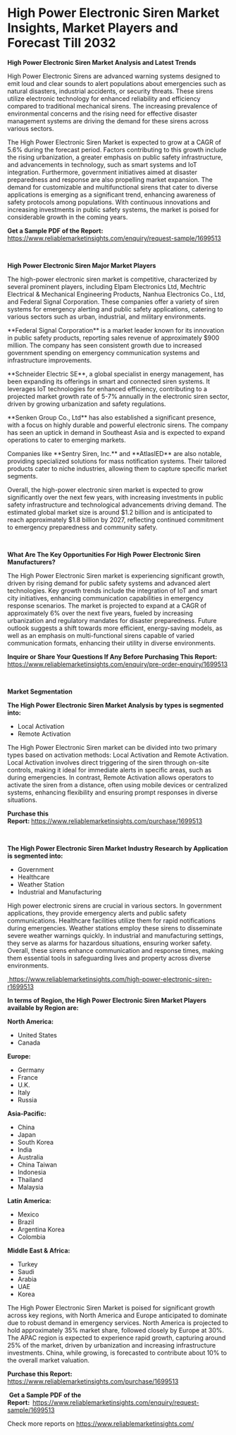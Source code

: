 <p><h1>High Power Electronic Siren Market Insights, Market Players and Forecast Till 2032</h1></p><p><strong>High Power Electronic Siren Market Analysis and Latest Trends</strong></p>
<p><p>High Power Electronic Sirens are advanced warning systems designed to emit loud and clear sounds to alert populations about emergencies such as natural disasters, industrial accidents, or security threats. These sirens utilize electronic technology for enhanced reliability and efficiency compared to traditional mechanical sirens. The increasing prevalence of environmental concerns and the rising need for effective disaster management systems are driving the demand for these sirens across various sectors.</p><p>The High Power Electronic Siren Market is expected to grow at a CAGR of 5.6% during the forecast period. Factors contributing to this growth include the rising urbanization, a greater emphasis on public safety infrastructure, and advancements in technology, such as smart systems and IoT integration. Furthermore, government initiatives aimed at disaster preparedness and response are also propelling market expansion. The demand for customizable and multifunctional sirens that cater to diverse applications is emerging as a significant trend, enhancing awareness of safety protocols among populations. With continuous innovations and increasing investments in public safety systems, the market is poised for considerable growth in the coming years.</p></p>
<p><strong>Get a Sample PDF of the Report:&nbsp;</strong> <a href="https://www.reliablemarketinsights.com/enquiry/request-sample/1699513?utm_campaign=1938&utm_medium=2&utm_source=Github&utm_content=ia&utm_term=09012025&utm_id=high-power-electronic-siren">https://www.reliablemarketinsights.com/enquiry/request-sample/1699513</a></p>
<p>&nbsp;</p>
<p><strong>High Power Electronic Siren Major Market Players</strong></p>
<p><p>The high-power electronic siren market is competitive, characterized by several prominent players, including Elpam Electronics Ltd, Mechtric Electrical & Mechanical Engineering Products, Nanhua Electronics Co., Ltd, and Federal Signal Corporation. These companies offer a variety of siren systems for emergency alerting and public safety applications, catering to various sectors such as urban, industrial, and military environments.</p><p>**Federal Signal Corporation** is a market leader known for its innovation in public safety products, reporting sales revenue of approximately $900 million. The company has seen consistent growth due to increased government spending on emergency communication systems and infrastructure improvements.</p><p>**Schneider Electric SE**, a global specialist in energy management, has been expanding its offerings in smart and connected siren systems. It leverages IoT technologies for enhanced efficiency, contributing to a projected market growth rate of 5-7% annually in the electronic siren sector, driven by growing urbanization and safety regulations.</p><p>**Senken Group Co., Ltd** has also established a significant presence, with a focus on highly durable and powerful electronic sirens. The company has seen an uptick in demand in Southeast Asia and is expected to expand operations to cater to emerging markets.</p><p>Companies like **Sentry Siren, Inc.** and **AtlasIED** are also notable, providing specialized solutions for mass notification systems. Their tailored products cater to niche industries, allowing them to capture specific market segments.</p><p>Overall, the high-power electronic siren market is expected to grow significantly over the next few years, with increasing investments in public safety infrastructure and technological advancements driving demand. The estimated global market size is around $1.2 billion and is anticipated to reach approximately $1.8 billion by 2027, reflecting continued commitment to emergency preparedness and community safety.</p></p>
<p>&nbsp;</p>
<p><strong>What Are The Key Opportunities For High Power Electronic Siren Manufacturers?</strong></p>
<p><p>The High Power Electronic Siren market is experiencing significant growth, driven by rising demand for public safety systems and advanced alert technologies. Key growth trends include the integration of IoT and smart city initiatives, enhancing communication capabilities in emergency response scenarios. The market is projected to expand at a CAGR of approximately 6% over the next five years, fueled by increasing urbanization and regulatory mandates for disaster preparedness. Future outlook suggests a shift towards more efficient, energy-saving models, as well as an emphasis on multi-functional sirens capable of varied communication formats, enhancing their utility in diverse environments.</p></p>
<p><strong>Inquire or Share Your Questions If Any Before Purchasing This Report:</strong> <a href="https://www.reliablemarketinsights.com/enquiry/pre-order-enquiry/1699513?utm_campaign=1938&utm_medium=2&utm_source=Github&utm_content=ia&utm_term=09012025&utm_id=high-power-electronic-siren">https://www.reliablemarketinsights.com/enquiry/pre-order-enquiry/1699513</a></p>
<p>&nbsp;</p>
<p><strong>Market Segmentation</strong></p>
<p><strong>The High Power Electronic Siren Market Analysis by types is segmented into:</strong></p>
<p><ul><li>Local Activation</li><li>Remote Activation</li></ul></p>
<p><p>The High Power Electronic Siren market can be divided into two primary types based on activation methods: Local Activation and Remote Activation. Local Activation involves direct triggering of the siren through on-site controls, making it ideal for immediate alerts in specific areas, such as during emergencies. In contrast, Remote Activation allows operators to activate the siren from a distance, often using mobile devices or centralized systems, enhancing flexibility and ensuring prompt responses in diverse situations.</p></p>
<p><strong>Purchase this Report:&nbsp;</strong><a href="https://www.reliablemarketinsights.com/purchase/1699513?utm_campaign=1938&utm_medium=2&utm_source=Github&utm_content=ia&utm_term=09012025&utm_id=high-power-electronic-siren">https://www.reliablemarketinsights.com/purchase/1699513</a></p>
<p>&nbsp;</p>
<p><strong>The High Power Electronic Siren Market Industry Research by Application is segmented into:</strong></p>
<p><ul><li>Government</li><li>Healthcare</li><li>Weather Station</li><li>Industrial and Manufacturing</li></ul></p>
<p><p>High power electronic sirens are crucial in various sectors. In government applications, they provide emergency alerts and public safety communications. Healthcare facilities utilize them for rapid notifications during emergencies. Weather stations employ these sirens to disseminate severe weather warnings quickly. In industrial and manufacturing settings, they serve as alarms for hazardous situations, ensuring worker safety. Overall, these sirens enhance communication and response times, making them essential tools in safeguarding lives and property across diverse environments.</p></p>
<p><a href="https://www.reliablemarketinsights.com/high-power-electronic-siren-r1699513?utm_campaign=1938&utm_medium=2&utm_source=Github&utm_content=ia&utm_term=09012025&utm_id=high-power-electronic-siren">&nbsp;https://www.reliablemarketinsights.com/high-power-electronic-siren-r1699513</a></p>
<p><strong>In terms of Region, the High Power Electronic Siren Market Players available by Region are:</strong></p>
<p>
    <p> <strong> North America: </strong>
        <ul>
            <li>United States</li>
            <li>Canada</li>
        </ul>
        </p> 
    <p> <strong> Europe: </strong>
        <ul>
            <li>Germany</li>
            <li>France</li>
            <li>U.K.</li>
            <li>Italy</li>
            <li>Russia</li>
        </ul>
        </p> 
    <p> <strong> Asia-Pacific: </strong>
        <ul>
            <li>China</li>
            <li>Japan</li>
            <li>South Korea</li>
            <li>India</li>
            <li>Australia</li>
            <li>China Taiwan</li>
            <li>Indonesia</li>
            <li>Thailand</li>
            <li>Malaysia</li>
        </ul>
        </p> 
    <p> <strong> Latin America: </strong>
        <ul>
            <li>Mexico</li>
            <li>Brazil</li>
            <li>Argentina Korea</li>
            <li>Colombia</li>
        </ul>
        </p> 
    <p> <strong> Middle East & Africa: </strong>
        <ul>
            <li>Turkey</li>
            <li>Saudi</li>
            <li>Arabia</li>
            <li>UAE</li>
            <li>Korea</li>
        </ul>
    </p>
    </p>
<p><p>The High Power Electronic Siren Market is poised for significant growth across key regions, with North America and Europe anticipated to dominate due to robust demand in emergency services. North America is projected to hold approximately 35% market share, followed closely by Europe at 30%. The APAC region is expected to experience rapid growth, capturing around 25% of the market, driven by urbanization and increasing infrastructure investments. China, while growing, is forecasted to contribute about 10% to the overall market valuation.</p></p>
<p><strong>Purchase this Report: </strong><a href="https://www.reliablemarketinsights.com/purchase/1699513?utm_campaign=1938&utm_medium=2&utm_source=Github&utm_content=ia&utm_term=09012025&utm_id=high-power-electronic-siren">https://www.reliablemarketinsights.com/purchase/1699513</a></p>
<p>&nbsp;<strong>Get a Sample PDF of the Report:&nbsp;&nbsp;</strong><a href="https://www.reliablemarketinsights.com/enquiry/request-sample/1699513?utm_campaign=1938&utm_medium=2&utm_source=Github&utm_content=ia&utm_term=09012025&utm_id=high-power-electronic-siren">https://www.reliablemarketinsights.com/enquiry/request-sample/1699513</a></p>
<p><strong></strong></p>
<p>Check more reports on <a href="https://www.reliablemarketinsights.com/?utm_campaign=1938&utm_medium=2&utm_source=Github&utm_content=ia&utm_term=09012025&utm_id=high-power-electronic-siren">https://www.reliablemarketinsights.com/</a></p>